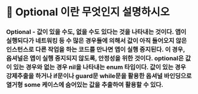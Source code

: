 # 🐥 Optional 이란 무엇인지 설명하시오



### Optional - 값이 있을 수도, 없을 수도 있다는 것을 나타내는 것이다. 앱이 실행되다가 네트워킹 등 수 많은 경우들에 의해서 값이 아직 들어오지 않은 인스턴스로 다른 작업을 하는 코드를 만나면 앱이 실행 중지된다. 이 경우, 옵셔널은 앱이 실행 중지되지 않도록, 안정성을 위한 것이다. optional은 값이 있는 경우와 없는 경우 nil을 나타내는 enum 타입이다.  값이 있는 경우 강제추출을 하거나 if문이나 guard문 while문을 활용한 옵셔널 바인딩으로 열거형 some 케이스에 숨어있는 값을 추출하여 활용할 수 있다.